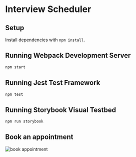 # Interview Scheduler

## Setup

Install dependencies with `npm install`.

## Running Webpack Development Server

```sh
npm start
```

## Running Jest Test Framework

```sh
npm test
```

## Running Storybook Visual Testbed

```sh
npm run storybook
```


## Book an appointment

![book appointment](https://github.com/Momowaz/scheduler/assets/43284190/24cbe3d8-6921-4946-bca8-9a45c43f9ba8)

